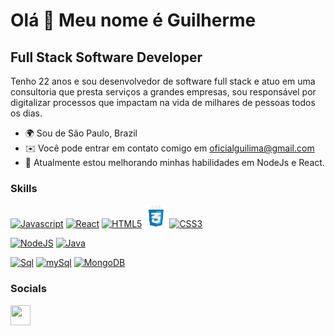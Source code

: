 Olá 👋 Meu nome é Guilherme
==========================

Full Stack Software Developer
-----------------------------

Tenho 22 anos e sou desenvolvedor de software full stack e atuo em uma consultoria que presta serviços a grandes empresas, sou responsável por digitalizar processos que impactam na vida de milhares de pessoas todos os dias.

* 🌍  Sou de São Paulo, Brazil
* ✉️  Você pode entrar em contato comigo em [oficialguilima@gmail.com](mailto:oficialguilima@gmail.com)
* 🧠  Atualmente estou melhorando minhas habilidades em NodeJs e React.

### Skills

<p align="left">
  
<a href="https://developer.mozilla.org/en-US/docs/Web/JavaScript" target="_blank" rel="noreferrer"><img src="https://miro.medium.com/v2/resize:fit:960/1*-tOldEbfjijxn9VqZeULqg.gif" width="36" height="36" alt="Javascript" /></a>
<a href="https://reactjs.org/" target="_blank" rel="noreferrer"><img src="https://media3.giphy.com/media/eNAsjO55tPbgaor7ma/giphy.gif?cid=6c09b952eohbdq5kxhnzxcqv6gaao256eg3rjkl0ytybum5j&ep=v1_stickers_related&rid=giphy.gif&ct=s" width="36" height="36" alt="React" /></a>
<a href="https://developer.mozilla.org/en-US/docs/Glossary/HTML5" target="_blank" rel="noreferrer"><img src="https://media0.giphy.com/media/XAxylRMCdpbEWUAvr8/giphy.gif?cid=6c09b952lni7xflmqlrbqlf18kbf0cf5xuk780iiuq83wsz6&ep=v1_stickers_related&rid=giphy.gif&ct=s" width="36" height="36" alt="HTML5" /></a>
<a href="https://developer.mozilla.org/pt-BR/docs/Web/CSS" target="_blank" rel="noreferrer"><img src="https://raw.githubusercontent.com/Zenfection/Image/master/2021/06/08-15-57-53-68747470733a2f2f6d65646961302e67697068792e636f6d2f6d656469612f667345615a6c644e43384131504a336d77702f736f757263652e676966.gif" width="36" height="36" alt="CSS3" /></a>
<a href="https://getbootstrap.com/docs/5.3/getting-started/introduction/" target="_blank" rel="noreferrer"><img src="https://media0.giphy.com/media/Sr8xDpMwVKOHUWDVRD/giphy.gif?cid=6c09b952exey2k1kl8dxvnev5zaycm71d751n05pr541fi1s&ep=v1_stickers_related&rid=giphy.gif&ct=s" width="36" height="36" alt="CSS3" /></a>

<a href="https://nodejs.org/en/" target="_blank" rel="noreferrer"><img src="https://media4.giphy.com/media/kdFc8fubgS31b8DsVu/giphy.gif?cid=6c09b952b0205d3b6f6d11f9aa3ddb17221cd52962ec906b&ep=v1_internal_gifs_gifId&rid=giphy.gif&ct=s" width="36" height="36" alt="NodeJS" /></a>
<a href="https://docs.oracle.com/en/java/" target="_blank" rel="noreferrer"><img src="https://cdn.icon-icons.com/icons2/2415/PNG/512/java_original_wordmark_logo_icon_146459.png" width="36" height="36" alt="Java" /></a>
  
 
  
<a href="https://learn.microsoft.com/en-us/sql/?view=sql-server-ver16" target="_blank" rel="noreferrer"><img src="https://thumbs.gfycat.com/InsistentSardonicAppaloosa-max-1mb.gif" width="36" height="36" alt="Sql" /></a>
<a href="https://www.mysql.com/" target="_blank" rel="noreferrer"><img src="https://media.tenor.com/NN9_wWaCxx8AAAAC/mysql.gif" width="36" height="36" alt="mySql" /></a>
<a href="https://www.mongodb.com/" target="_blank" rel="noreferrer"><img src="https://raw.githubusercontent.com/danielcranney/readme-generator/main/public/icons/skills/mongodb-colored.svg" width="36" height="36" alt="MongoDB" /></a>
</p>

### Socials

<p align="left">  <a href="https://www.linkedin.com/in/guilherme-lima-91bb61175/" target="_blank" rel="noreferrer"><img src="https://raw.githubusercontent.com/danielcranney/readme-generator/main/public/icons/socials/linkedin.svg" width="32" height="32" /></a> </p>
